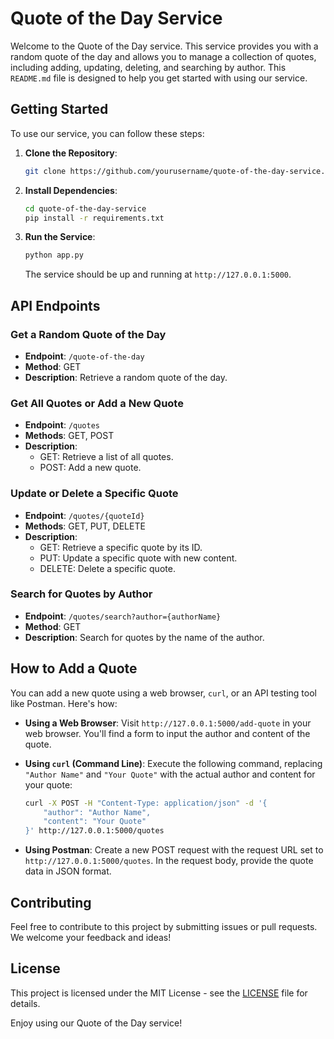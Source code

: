 # Quote of the Day Service

Welcome to the Quote of the Day service. This service provides you with a random quote of the day and allows you to manage a collection of quotes, including adding, updating, deleting, and searching by author. This `README.md` file is designed to help you get started with using our service.

## Getting Started

To use our service, you can follow these steps:

1. **Clone the Repository**:

   ```bash
   git clone https://github.com/yourusername/quote-of-the-day-service.git
   ```

2. **Install Dependencies**:

   ```bash
   cd quote-of-the-day-service
   pip install -r requirements.txt
   ```

3. **Run the Service**:

   ```bash
   python app.py
   ```

   The service should be up and running at `http://127.0.0.1:5000`.

## API Endpoints

### Get a Random Quote of the Day

- **Endpoint**: `/quote-of-the-day`
- **Method**: GET
- **Description**: Retrieve a random quote of the day.

### Get All Quotes or Add a New Quote

- **Endpoint**: `/quotes`
- **Methods**: GET, POST
- **Description**:
  - GET: Retrieve a list of all quotes.
  - POST: Add a new quote.

### Update or Delete a Specific Quote

- **Endpoint**: `/quotes/{quoteId}`
- **Methods**: GET, PUT, DELETE
- **Description**:
  - GET: Retrieve a specific quote by its ID.
  - PUT: Update a specific quote with new content.
  - DELETE: Delete a specific quote.

### Search for Quotes by Author

- **Endpoint**: `/quotes/search?author={authorName}`
- **Method**: GET
- **Description**: Search for quotes by the name of the author.

## How to Add a Quote

You can add a new quote using a web browser, `curl`, or an API testing tool like Postman. Here's how:

- **Using a Web Browser**: Visit `http://127.0.0.1:5000/add-quote` in your web browser. You'll find a form to input the author and content of the quote.

- **Using `curl` (Command Line)**: Execute the following command, replacing `"Author Name"` and `"Your Quote"` with the actual author and content for your quote:

  ```bash
  curl -X POST -H "Content-Type: application/json" -d '{
      "author": "Author Name",
      "content": "Your Quote"
  }' http://127.0.0.1:5000/quotes
  ```

- **Using Postman**: Create a new POST request with the request URL set to `http://127.0.0.1:5000/quotes`. In the request body, provide the quote data in JSON format.

## Contributing

Feel free to contribute to this project by submitting issues or pull requests. We welcome your feedback and ideas!

## License

This project is licensed under the MIT License - see the [LICENSE](LICENSE) file for details.

Enjoy using our Quote of the Day service!
